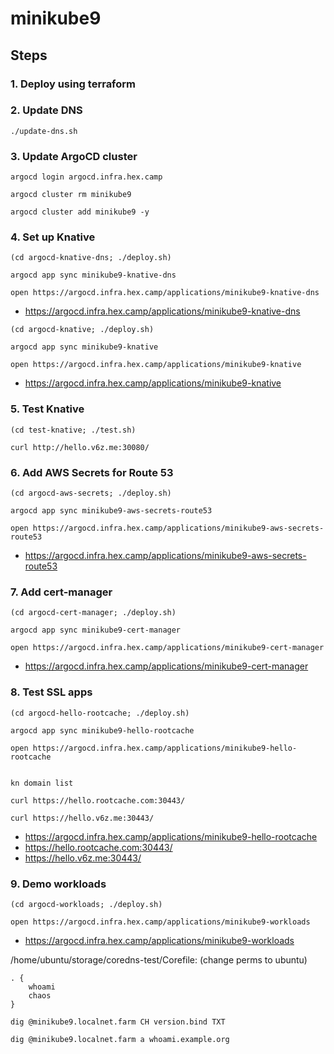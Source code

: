 # minikube9

## Steps

### 1. Deploy using terraform

### 2. Update DNS

```
./update-dns.sh
```

### 3. Update ArgoCD cluster

```
argocd login argocd.infra.hex.camp

argocd cluster rm minikube9

argocd cluster add minikube9 -y
```

### 4. Set up Knative

```
(cd argocd-knative-dns; ./deploy.sh)

argocd app sync minikube9-knative-dns

open https://argocd.infra.hex.camp/applications/minikube9-knative-dns
```

* https://argocd.infra.hex.camp/applications/minikube9-knative-dns

```
(cd argocd-knative; ./deploy.sh)

argocd app sync minikube9-knative

open https://argocd.infra.hex.camp/applications/minikube9-knative
```

* https://argocd.infra.hex.camp/applications/minikube9-knative

### 5. Test Knative

```
(cd test-knative; ./test.sh)

curl http://hello.v6z.me:30080/
```

### 6. Add AWS Secrets for Route 53

```
(cd argocd-aws-secrets; ./deploy.sh)

argocd app sync minikube9-aws-secrets-route53

open https://argocd.infra.hex.camp/applications/minikube9-aws-secrets-route53
```

* https://argocd.infra.hex.camp/applications/minikube9-aws-secrets-route53

### 7. Add cert-manager

```
(cd argocd-cert-manager; ./deploy.sh)

argocd app sync minikube9-cert-manager

open https://argocd.infra.hex.camp/applications/minikube9-cert-manager
```

* https://argocd.infra.hex.camp/applications/minikube9-cert-manager

### 8. Test SSL apps

```
(cd argocd-hello-rootcache; ./deploy.sh)

argocd app sync minikube9-hello-rootcache

open https://argocd.infra.hex.camp/applications/minikube9-hello-rootcache


kn domain list

curl https://hello.rootcache.com:30443/

curl https://hello.v6z.me:30443/
```

* https://argocd.infra.hex.camp/applications/minikube9-hello-rootcache
* https://hello.rootcache.com:30443/
* https://hello.v6z.me:30443/

### 9. Demo workloads

```
(cd argocd-workloads; ./deploy.sh)

open https://argocd.infra.hex.camp/applications/minikube9-workloads
```

* https://argocd.infra.hex.camp/applications/minikube9-workloads

/home/ubuntu/storage/coredns-test/Corefile: (change perms to ubuntu)

```
. {
	whoami
	chaos
}
```

```
dig @minikube9.localnet.farm CH version.bind TXT

dig @minikube9.localnet.farm a whoami.example.org
```

